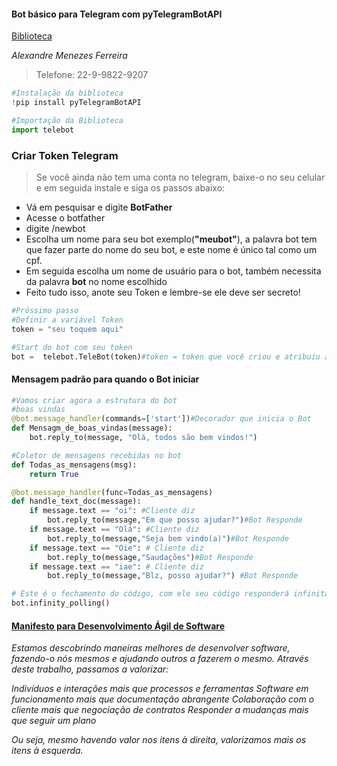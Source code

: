 #### Bot básico para Telegram com pyTelegramBotAPI
[Biblioteca](https://pypi.org/project/pyTelegramBotAPI/#getting-started)

*Alexandre Menezes Ferreira*
> Telefone: 22-9-9822-9207


```python
#Instalação da biblioteca
!pip install pyTelegramBotAPI
```


```python
#Importação da Biblioteca
import telebot
```

### Criar Token Telegram
> Se você ainda não tem uma conta no telegram, baixe-o no seu celular e em seguida instale e siga os passos abaixo: 
* Vá em pesquisar e digite __BotFather__
* Acesse o botfather
* digite /newbot
* Escolha um nome para seu bot exemplo(__"meubot"__), a palavra bot tem que fazer parte do nome do seu bot, e este nome é único tal como um cpf.
* Em seguida escolha um nome de usuário para o bot, também necessita da palavra __bot__ no nome escolhido
* Feito tudo isso, anote seu Token e lembre-se ele deve ser secreto!
>> 


```python
#Próssimo passo
#Definir a variável Token
token = "seu toquem aqui"
```


```python
#Start do bot com seu token
bot =  telebot.TeleBot(token)#token = token que você criou e atribuiu a variável
```

#### Mensagem padrão para quando o Bot iniciar


```python
#Vamos criar agora a estrutura do bot
#boas vindas
@bot.message_handler(commands=['start'])#Decorador que inicia o Bot
def Mensagm_de_boas_vindas(message):
    bot.reply_to(message, "Olá, todos são bem vindos!")
```


```python
#Coletor de mensagens recebidas no bot
def Todas_as_mensagens(msg):
    return True
```


```python
@bot.message_handler(func=Todas_as_mensagens)
def handle_text_doc(message):
    if message.text == "oi": #Cliente diz
        bot.reply_to(message,"Em que posso ajudar?")#Bot Responde
    if message.text == "Olá": #Cliente diz
        bot.reply_to(message,"Seja bem vindo(a)")#Bot Responde
    if message.text == "Oie": # Cliente diz
        bot.reply_to(message,"Saudações")#Bot Responde
    if message.text == "iae": # Cliente diz
        bot.reply_to(message,"Blz, posso ajudar?") #Bot Responde

```


```python
# Este é o fechamento do código, com ele seu código responderá infinitamente ao Bot
bot.infinity_polling()
```

#### [Manifesto para Desenvolvimento Ágil de Software](https://agilemanifesto.org/iso/ptbr/manifesto.html)



_Estamos descobrindo maneiras melhores de desenvolver
software, fazendo-o nós mesmos e ajudando outros a
fazerem o mesmo. Através deste trabalho, passamos a valorizar:_

_Indivíduos e interações mais que processos e ferramentas
Software em funcionamento mais que documentação abrangente
Colaboração com o cliente mais que negociação de contratos
Responder a mudanças mais que seguir um plano_

_Ou seja, mesmo havendo valor nos itens à direita,
valorizamos mais os itens à esquerda._
